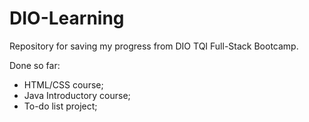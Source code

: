 # DIO-Learning

Repository for saving my progress from DIO TQI Full-Stack Bootcamp.

Done so far:

- HTML/CSS course;
- Java Introductory course;
- To-do list project;
